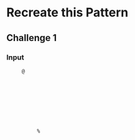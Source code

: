 # Recreate this Pattern

## Challenge 1
### Input
```ascii
     @                     
                           
                           
                           
                           
                           
                           
                           
                           
                           
          %                
```

